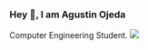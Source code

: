 ### Hey 👋, I am Agustin Ojeda

Computer Engineering Student.
[![](https://img.shields.io/badge/-Agustin%20Ojeda-blue?logo=linkedin&style=flat-square&logoColor=white)](https://www.linkedin.com/in/agustinojeda)



